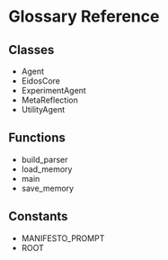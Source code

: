 # Glossary Reference

## Classes
- Agent
- EidosCore
- ExperimentAgent
- MetaReflection
- UtilityAgent

## Functions
- build_parser
- load_memory
- main
- save_memory

## Constants
- MANIFESTO_PROMPT
- ROOT
